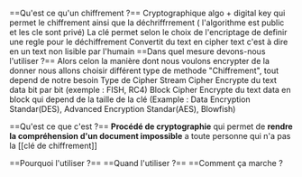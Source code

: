 ==Qu'est ce qu'un chiffrement ?==
	Cryptographique algo + digital key qui permet le chiffrement ainsi que la déchriffrrement ( l'algorithme est public et les cle sont privé)
	La clé permet selon le choix de l'encriptage de definir une regle pour le déchiffrement
	Convertit du text en cipher text c'est à dire en un text non lisible par l'humain
==Dans quel mesure devons-nous l'utiliser ?==
	Alors celon la manière dont nous voulons encrypter de la donner nous allons choisir différent type de methode "Chiffrement", tout depend de notre besoin 
Type de Cipher 
	Stream Cipher
		Encrypte du text data  bit par bit (exemple : FISH, RC4)
	Block Cipher 
	Encrypte du text data en block qui depend de la taille de la clé (Example : Data Encryption Standar(DES), Advanced Encryption Standar(AES), Blowfish)


==Qu'est ce que c'est ?==
**Procédé de cryptographie** qui permet de **rendre la compréhension d'un document impossible** a toute personne qui n'a pas la [[clé de chiffrement]]

==Pourquoi l'utiliser ?== 
==Quand l'utiliser ?== 
==Comment ça marche ?